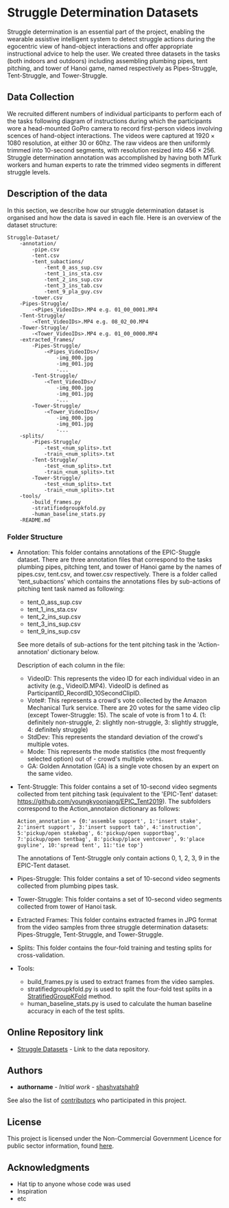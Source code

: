# Struggle Determination Datasets

Struggle determination is an essential part of the project, enabling the wearable assistive intelligent system to detect struggle actions during the egocentric view of hand-object interactions and offer appropriate instructional advice to help the user. We created three datasets in the tasks (both indoors and outdoors) including assembling plumbing pipes, tent pitching, and tower of Hanoi game, named respectively as Pipes-Struggle, Tent-Struggle, and Tower-Struggle. 

## Data Collection

We recruited different numbers of individual participants to perform each of the tasks following diagram of instructions during which the participants wore a head-mounted GoPro camera to record first-person videos involving scences of hand-object interactions. The videos were captured at $1920\times1080$ resolution, at either 30 or 60hz. The raw videos are then uniformly trimmed into 10-second segments, with resolution resized into $456\times256$. Struggle determination annotation was accomplished by having both MTurk workers and human experts to rate the trimmed video segments in different struggle levels. 

## Description of the data

In this section, we describe how our struggle determination dataset is organised and how the data is saved in each file. Here is an overview of the dataset structure:

```
Struggle-Dataset/
    -annotation/
        -pipe.csv
        -tent.csv
        -tent_subactions/
            -tent_0_ass_sup.csv
            -tent_1_ins_sta.csv
            -tent_2_ins_sup.csv
            -tent_3_ins_tab.csv
            -tent_9_pla_guy.csv
        -tower.csv
    -Pipes-Struggle/
        -<Pipes_VideoIDs>.MP4 e.g. 01_00_0001.MP4
    -Tent-Struggle/
        -<Tent_VideoIDs>.MP4 e.g. 08_02_00.MP4
    -Tower-Struggle/
        -<Tower_VideoIDs>.MP4 e.g. 01_00_0000.MP4
    -extracted_frames/
        -Pipes-Struggle/
            -<Pipes_VideoIDs>/
                -img_000.jpg
                -img_001.jpg
                -...
        -Tent-Struggle/
            -<Tent_VideoIDs>/
                -img_000.jpg
                -img_001.jpg
                -...
        -Tower-Struggle/
            -<Tower_VideoIDs>/
                -img_000.jpg
                -img_001.jpg
                -...
    -splits/
        -Pipes-Struggle/
            -test_<num_splits>.txt
            -train_<num_splits>.txt
        -Tent-Struggle/
            -test_<num_splits>.txt
            -train_<num_splits>.txt
        -Tower-Struggle/
            -test_<num_splits>.txt
            -train_<num_splits>.txt
    -tools/
        -build_frames.py
        -stratifiedgroupkfold.py
        -human_baseline_stats.py
    -README.md
```

### Folder Structure
- Annotation:
  This folder contains annotations of the EPIC-Stuggle dataset. There are three annotation files that correspond to the tasks plumbing pipes, pitching tent, and tower of Hanoi game by the names of pipes.csv, tent.csv, and tower.csv respectively. There is a folder called 'tent_subactions' which contains the annotations files by sub-actions of pitching tent task named as following:
  - tent_0_ass_sup.csv
  - tent_1_ins_sta.csv
  - tent_2_ins_sup.csv
  - tent_3_ins_sup.csv
  - tent_9_ins_sup.csv
  
  See more details of sub-actions for the tent pitching task in the 'Action-annotation' dictionary below.

  Description of each column in the file:
  - VideoID: This represents the video ID for each individual video in an activity (e.g., VideoID.MP4). VideoID is defined as ParticipantID_RecordID_10SecondClipID.
  - Vote#: This represents a crowd's vote collected by the Amazon Mechanical Turk service.
  There are 20 votes for the same video clip (except Tower-Struggle: 15). The scale of vote is from 1 to 4. (1: definitely non-struggle, 2: slightly non-struggle, 3: slightly struggle, 4: definitely struggle)
  - StdDev: This represents the standard deviation of the crowd's multiple votes.
  - Mode: This represents the mode statistics (the most frequently selected option) out of - crowd's multiple votes. 
  - GA: Golden Annotation (GA) is a single vote chosen by an expert on the same video.

- Tent-Struggle:
  This folder contains a set of 10-second video segments collected from tent pitching task
  (equivalent to the 'EPIC-Tent' dataset: https://github.com/youngkyoonjang/EPIC_Tent2019).
  The subfolders correspond to the Action_annotaion dictionary as follows:
  ```
  Action_annotation = {0:'assemble support', 1:'insert stake', 2:'insert support', 3:'insert support tab', 4:'instruction', 5:'pickup/open stakebag', 6:'pickup/open supportbag', 7:'pickup/open tentbag', 8:'pickup/place ventcover', 9:'place guyline', 10:'spread tent', 11:'tie top'} 
  ```
  The annotations of Tent-Struggle only contain actions 0, 1, 2, 3, 9 in the EPIC-Tent dataset.
- Pipes-Struggle:
  This folder contains a set of 10-second video segments collected from plumbing pipes task.
- Tower-Struggle:
  This folder contains a set of 10-second video segments collected from tower of Hanoi task.
- Extracted Frames:
  This folder contains extracted frames in JPG format from the video samples from three struggle determination datasets: Pipes-Struggle, Tent-Struggle, and Tower-Struggle. 
- Splits:
  This folder contains the four-fold training and testing splits for cross-validation.
- Tools:
  - build_frames.py is used to extract frames from the video samples.
  - stratifiedgroupkfold.py is used to split the four-fold test splits in a [StratifiedGroupKFold](https://scikit-learn.org/stable/modules/generated/sklearn.model_selection.StratifiedGroupKFold.html) method.
  - human_baseline_stats.py is used to calculate the human baseline accuracy in each of the test splits.

## Online Repository link

* [Struggle Datasets](https://www.kaggle.com/datasets) - Link to the data repository.

## Authors

* **authorname** - *Initial work* - [shashvatshah9](https://github.com/shashvatshah9)

See also the list of [contributors](https://github.com/your/project/contributors) who participated in this project.

## License

This project is licensed under the Non-Commercial Government Licence for public sector information, found [here](https://www.nationalarchives.gov.uk/doc/non-commercial-government-licence/version/2/).

## Acknowledgments

* Hat tip to anyone whose code was used
* Inspiration
* etc

